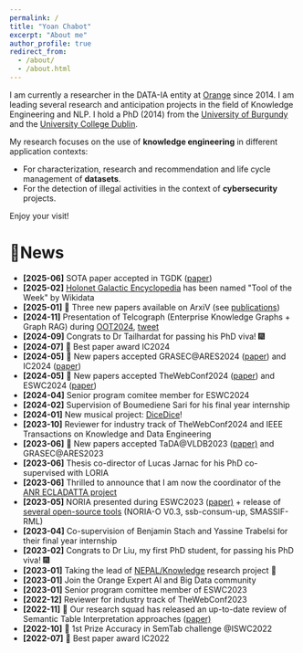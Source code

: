 ```yaml
---
permalink: /
title: "Yoan Chabot"
excerpt: "About me"
author_profile: true
redirect_from: 
  - /about/
  - /about.html
---
```


I am currently a researcher in the DATA-IA entity at [Orange](https://hellofuture.orange.com/) since 2014. 
I am leading several research and anticipation projects in the field of Knowledge Engineering and NLP.
I hold a PhD (2014) from the [University of Burgundy](http://www.ubfc.fr/) and the [University College Dublin](https://www.ucd.ie/).

My research focuses on the use of **knowledge engineering** in different application contexts:
* For characterization, research and recommendation and life cycle management of **datasets**.
* For the detection of illegal activities in the context of **cybersecurity** projects.

Enjoy your visit!

# 🚀News
* **[2025-06]** SOTA paper accepted in TGDK ([paper](https://yoanchabot.github.io/publications.html#tgdk_2024))
* **[2025-02]** [Holonet Galactic Encyclopedia](https://holonetgalacticmap-frontend.vercel.app/) has been named "Tool of the Week" by Wikidata
* **[2025-01]** 📄 Three new papers available on ArxiV (see [publications](https://yoanchabot.github.io/publications.html))
* **[2024-11]** Presentation of Telcograph (Enterprise Knowledge Graphs + Graph RAG) during [OOT2024](https://hellofuture.orange.com/fr/opentech/), [tweet](https://x.com/yoan_chabot/status/1862224022504673423)
* **[2024-09]** Congrats to Dr Tailhardat for passing his PhD viva! 🎆
* **[2024-07]** 🥇 Best paper award IC2024
* **[2024-05]** 📄 New papers accepted GRASEC@ARES2024 ([paper](https://yoanchabot.github.io/publications.html#grasec_2024)) and IC2024 ([paper](https://yoanchabot.github.io/publications.html#ic_2024))
* **[2024-05]** 📄 New papers accepted TheWebConf2024 ([paper](https://yoanchabot.github.io/publications.html#www_2024)) and ESWC2024 ([paper](https://yoanchabot.github.io/publications.html#eswc_2024))
* **[2024-04]** Senior program comitee member for ESWC2024
* **[2024-02]** Supervision of Boumediene Sari for his final year internship
* **[2024-01]** New musical project: [DiceDice](https://www.youtube.com/@DiceDiceTheBand)! 
* **[2023-10]** Reviewer for industry track of TheWebConf2024 and IEEE Transactions on Knowledge and Data Engineering 
* **[2023-06]** 📄 New papers accepted TaDA@VLDB2023 ([paper)](https://yoanchabot.github.io/publications.html#vldb_2023) and GRASEC@ARES2023
* **[2023-06]** Thesis co-director of Lucas Jarnac for his PhD co-supervised with LORIA
* **[2023-06]** Thrilled to announce that I am now the coordinator of the [ANR ECLADATTA project](https://yoanchabot.github.io/research.html#ecladatta)
* **[2023-05]** NORIA presented during ESWC2023 ([paper)](https://yoanchabot.github.io/publications.html#eswc_2023_a) + release of [several open-source tools](https://yoanchabot.github.io/code.html) (NORIA-O V0.3, ssb-consum-up, SMASSIF-RML)
* **[2023-04]** Co-supervision of Benjamin Stach and Yassine Trabelsi for their final year internship
* **[2023-02]** Congrats to Dr Liu, my first PhD student, for passing his PhD viva! 🎆
* **[2023-01]** Taking the lead of [NEPAL/Knowledge](https://yoanchabot.github.io/research.html#knowledge) research project 🧙
* **[2023-01]** Join the Orange Expert AI and Big Data community
* **[2023-01]** Senior program comittee member of ESWC2023
* **[2022-12]** Reviewer for industry track of TheWebConf2023
* **[2022-11]** 📕 Our research squad has released an up-to-date review of Semantic Table Interpretation approaches ([paper)](https://yoanchabot.github.io/publications.html#jows_2022)
* **[2022-10]** 🥇 1st Prize Accuracy in SemTab challenge @ISWC2022
* **[2022-07]** 🥇 Best paper award IC2022
